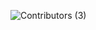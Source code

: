 ![Contributors (3)](https://user-images.githubusercontent.com/63253596/107134898-b896dd80-68bb-11eb-91e5-cbe03637049f.png)
